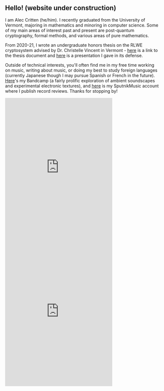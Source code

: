 ## Hello! (website under construction)


I am Alec Critten (he/him). I recently graduated from the University of Vermont, majoring in mathematics and minoring in computer science. Some of my main areas of interest past and present are post-quantum cryptography, formal methods, and various areas of pure mathematics.

From 2020-21, I wrote an undergraduate honors thesis on the RLWE cryptosystem advised by Dr. Christelle Vincent in Vermont - [here](https://github.com/acritten/acritten.github.io/files/6666993/Alec.Critten.-.Undergraduate.Honors.Thesis.Final.Version.April.29.2021.pdf) is a link to the thesis document and [here](https://github.com/acritten/acritten.github.io/files/6667016/Alec.Critten.-.Thesis.Presentation.April.13.pdf) is a presentation I gave in its defense.

Outside of technical interests, you'll often find me in my free time working on music, writing about music, or doing my best to study foreign languages (currently Japanese though I may pursue Spanish or French in the future). [Here](https://acritten.bandcamp.com/)'s my Bandcamp (a fairly prolific exploration of ambient soundscapes and experimental electronic textures), and [here](https://www.sputnikmusic.com/user/eureka) is my SputnikMusic account where I publish record reviews. Thanks for stopping by!

<p float="left">
<iframe style="border: 0; width: 350px; height: 470px;" src="https://bandcamp.com/EmbeddedPlayer/album=2865378690/size=large/bgcol=ffffff/linkcol=0687f5/tracklist=false/transparent=true/" seamless><a href="https://acritten.bandcamp.com/album/lemonade-sky">Lemonade Sky by Evergreen Avenue</a></iframe>

<iframe style="border: 0; width: 350px; height: 470px;" src="https://bandcamp.com/EmbeddedPlayer/album=1403554795/size=large/bgcol=ffffff/linkcol=0687f5/tracklist=false/transparent=true/" seamless><a href="https://acritten.bandcamp.com/album/red-eyes">Red Eyes by Evergreen Avenue</a></iframe>
</p>
